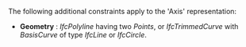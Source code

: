 The following additional constraints apply to the 'Axis' representation:

* **Geometry** : _IfcPolyline_ having two _Points_, or _IfcTrimmedCurve_ with _BasisCurve_ of type _IfcLine_ or _IfcCircle_.